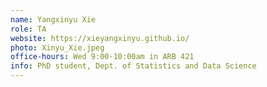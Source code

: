 ```yaml
---
name: Yangxinyu Xie
role: TA
website: https://xieyangxinyu.github.io/
photo: Xinyu_Xie.jpeg
office-hours: Wed 9:00-10:00am in ARB 421
info: PhD student, Dept. of Statistics and Data Science
---
```

